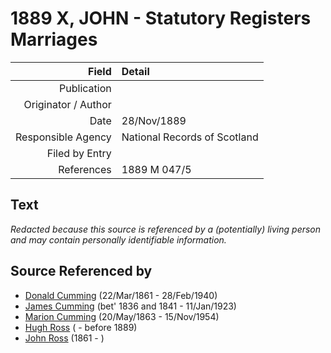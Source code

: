 ﻿---
layout: page
permalink: /sources/s75160785
---

# 1889 X, JOHN - Statutory Registers Marriages

Field | Detail
---:|:---
Publication | 
Originator / Author | 
Date | 28/Nov/1889
Responsible Agency | National Records of Scotland
Filed by Entry | 
References | 1889 M 047/5

## Text

_Redacted because this source is referenced by a (potentially) living person and may contain personally identifiable information._

## Source Referenced by

* [Donald Cumming](../people/@20465544@-donald-cumming-b1861-3-22-d1940-2-28.md) (22/Mar/1861 - 28/Feb/1940)
* [James Cumming](../people/@66384942@-james-cumming-b1836~1841-d1923-1-11.md) (bet' 1836 and 1841 - 11/Jan/1923)
* [Marion Cumming](../people/@59851647@-marion-cumming-b1863-5-20-d1954-11-15.md) (20/May/1863 - 15/Nov/1954)
* [Hugh Ross](../people/@10594034@-hugh-ross-b-d1889.md) ( - before 1889)
* [John Ross](../people/@75057664@-john-ross-b1861-d.md) (1861 - )
